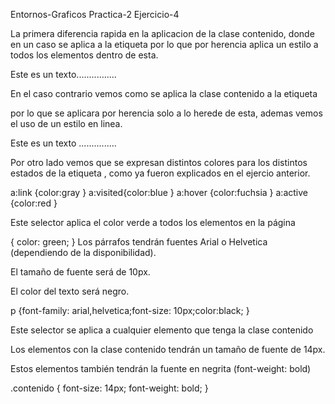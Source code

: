 Entornos-Graficos Practica-2 Ejercicio-4

La primera diferencia rapida en la aplicacion de la clase contenido, donde en un caso se aplica a la etiqueta por lo que por herencia aplica un estilo a todos los elementos dentro de esta.

Este es un texto................

En el caso contrario vemos como se aplica la clase contenido a la etiqueta

por lo que se aplicara por herencia solo a lo herede de esta, ademas vemos el uso de un estilo en linea.

Este es un texto ...............

Por otro lado vemos que se expresan distintos colores para los distintos estados de la etiqueta , como ya fueron explicados en el ejercio anterior.

a:link {color:gray } a:visited{color:blue } a:hover {color:fuchsia } a:active {color:red }

Este selector aplica el color verde a todos los elementos en la página

{ color: green; }
Los párrafos tendrán fuentes Arial o Helvetica (dependiendo de la disponibilidad).

El tamaño de fuente será de 10px.

El color del texto será negro.

p {font-family: arial,helvetica;font-size: 10px;color:black; }

Este selector se aplica a cualquier elemento que tenga la clase contenido

Los elementos con la clase contenido tendrán un tamaño de fuente de 14px.

Estos elementos también tendrán la fuente en negrita (font-weight: bold)

.contenido { font-size: 14px; font-weight: bold; }